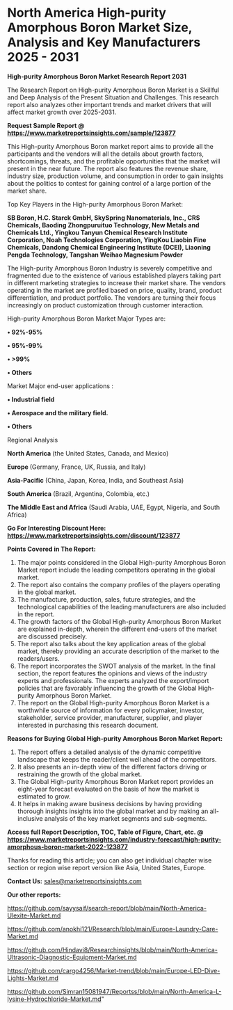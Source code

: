 # North America High-purity Amorphous Boron Market Size, Analysis and Key Manufacturers 2025 - 2031

<strong>High-purity Amorphous Boron Market Research Report 2031</strong>

The Research Report on High-purity Amorphous Boron Market is a Skillful and Deep Analysis of the Present Situation and Challenges. This research report also analyzes other important trends and market drivers that will affect market growth over 2025-2031.

<strong>Request Sample Report @ <a href=https://www.marketreportsinsights.com/sample/123877>https://www.marketreportsinsights.com/sample/123877</a></strong>

This High-purity Amorphous Boron market report aims to provide all the participants and the vendors will all the details about growth factors, shortcomings, threats, and the profitable opportunities that the market will present in the near future. The report also features the revenue share, industry size, production volume, and consumption in order to gain insights about the politics to contest for gaining control of a large portion of the market share.

Top Key Players in the High-purity Amorphous Boron Market:

<strong>SB Boron, H.C. Starck GmbH, SkySpring Nanomaterials, Inc., CRS Chemicals, Baoding Zhongpuruituo Technology, New Metals and Chemicals Ltd., Yingkou Tanyun Chemical Research Institute Corporation, Noah Technologies Corporation, YingKou Liaobin Fine Chemicals, Dandong Chemical Engineering Institute (DCEI), Liaoning Pengda Technology, Tangshan Weihao Magnesium Powder</strong>

The High-purity Amorphous Boron Industry is severely competitive and fragmented due to the existence of various established players taking part in different marketing strategies to increase their market share. The vendors operating in the market are profiled based on price, quality, brand, product differentiation, and product portfolio. The vendors are turning their focus increasingly on product customization through customer interaction.

High-purity Amorphous Boron Market Major Types are:

<strong>• 92%-95%

• 95%-99%

• >99%

• Others</strong>

Market Major end-user applications :

<strong>• Industrial field

• Aerospace and the military field.

• Others</strong>

Regional Analysis

</u><strong><b>North America</b></strong> (the United States, Canada, and Mexico)

<strong><b>Europe </b></strong>(Germany, France, UK, Russia, and Italy)

<strong><b>Asia-Pacific</b></strong> (China, Japan, Korea, India, and Southeast Asia)

<strong><b>South America</b></strong> (Brazil, Argentina, Colombia, etc.)

<strong><b>The Middle East and Africa</b></strong> (Saudi Arabia, UAE, Egypt, Nigeria, and South Africa)

<strong>Go For Interesting Discount Here: <a href=https://www.marketreportsinsights.com/discount/123877>https://www.marketreportsinsights.com/discount/123877</a></strong>

<strong>Points Covered in The Report:</strong>
<ol>
  <li>The major points considered in the Global High-purity Amorphous Boron Market report include the leading competitors operating in the global market.</li>
  <li>The report also contains the company profiles of the players operating in the global market.</li>
  <li>The manufacture, production, sales, future strategies, and the technological capabilities of the leading manufacturers are also included in the report.</li>
  <li>The growth factors of the Global High-purity Amorphous Boron Market are explained in-depth, wherein the different end-users of the market are discussed precisely.</li>
  <li>The report also talks about the key application areas of the global market, thereby providing an accurate description of the market to the readers/users.</li>
  <li>The report incorporates the SWOT analysis of the market. In the final section, the report features the opinions and views of the industry experts and professionals. The experts analyzed the export/import policies that are favorably influencing the growth of the Global High-purity Amorphous Boron Market.</li>
  <li>The report on the Global High-purity Amorphous Boron Market is a worthwhile source of information for every policymaker, investor, stakeholder, service provider, manufacturer, supplier, and player interested in purchasing this research document.</li>
</ol>
<strong>Reasons for Buying Global High-purity Amorphous Boron Market Report:</strong>

<ol>
  <li>The report offers a detailed analysis of the dynamic competitive landscape that keeps the reader/client well ahead of the competitors.</li>
  <li>It also presents an in-depth view of the different factors driving or restraining the growth of the global market.</li>
  <li>The Global High-purity Amorphous Boron Market report provides an eight-year forecast evaluated on the basis of how the market is estimated to grow.</li>
  <li>It helps in making aware business decisions by having providing thorough insights insights into the global market and by making an all-inclusive analysis of the key market segments and sub-segments.</li>
</ol>
<strong>Access full Report Description, TOC, Table of Figure, Chart, etc. @ <a href=https://www.marketreportsinsights.com/industry-forecast/high-purity-amorphous-boron-market-2022-123877>https://www.marketreportsinsights.com/industry-forecast/high-purity-amorphous-boron-market-2022-123877</a></strong>


Thanks for reading this article; you can also get individual chapter wise section or region wise report version like Asia, United States, Europe.

<strong>Contact Us:</strong>
sales@marketreportsinsights.com

<strong>Our other reports:</strong>

<a href=https://github.com/sayysaif/search-report/blob/main/North-America-Ulexite-Market.md>https://github.com/sayysaif/search-report/blob/main/North-America-Ulexite-Market.md</a>

<a href=https://github.com/anokhi121/Research/blob/main/Europe-Laundry-Care-Market.md>https://github.com/anokhi121/Research/blob/main/Europe-Laundry-Care-Market.md</a>

<a href=https://github.com/Hindavi8/Researchinsights/blob/main/North-America-Ultrasonic-Diagnostic-Equipment-Market.md>https://github.com/Hindavi8/Researchinsights/blob/main/North-America-Ultrasonic-Diagnostic-Equipment-Market.md</a>

<a href=https://github.com/cargo4256/Market-trend/blob/main/Europe-LED-Dive-Lights-Market.md>https://github.com/cargo4256/Market-trend/blob/main/Europe-LED-Dive-Lights-Market.md</a>

<a href=https://github.com/Simran15081947/Reportss/blob/main/North-America-L-lysine-Hydrochloride-Market.md>https://github.com/Simran15081947/Reportss/blob/main/North-America-L-lysine-Hydrochloride-Market.md</a>"
